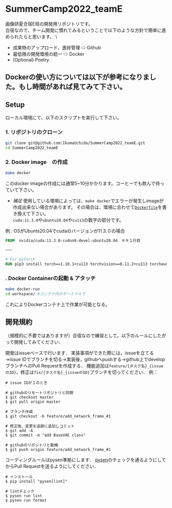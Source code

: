 # SummerCamp2022_teamE

画像研夏合宿E班の開発用リポジトリです。 \
合宿なので、チーム開発に慣れてみるということで以下のような方針で簡単に進められたらと思います。 \
- 成果物のアップロード、進捗管理 ⇨ Github
- 最低限の開発環境の統一 ⇨ Docker 
- (Optional) Poetry

Dockerの使い方については以下が参考になりました。もし時間があれば見てみて下さい。
- 

## Setup
ローカル環境にて、以下のスクリプトを実行して下さい。

### 1. リポジトリのクローン
```bash
git clone git@github.com:IkumaUchida/SummerCamp2022_teamE.git
cd SummerCamp2022_teamE
```
### 2. Docker image　の作成

```bash
make docker
```
このdocker imageの作成には通常5~10分かかります。コーヒーでも飲んで待っていて下さい。
- *補足*
使用している環境によっては、`make docker`でエラーが発生しimageが作成出来ない場合があります。 
その場合は、環境に合わせて[`Dockerfile`](https://github.com/IkumaUchida/SummerCamp2022_teamE/blob/main/Dockerfile)を書き換えて下さい。　\
`cuda:11.3.0`や`ubuntu20.04`や`cu113`の数字の部分です。

例 : OSがUbunts20.04でcudaのバージョンが11.3.０の場合

```dockerfile
FROM  nvidia/cuda:11.3.0-cudnn8-devel-ubuntu20.04　＃＃１行目

~~~

# For pytorch
RUN pip3 install torch==1.10.1+cu113 torchvision==0.11.2+cu113 torchaudio==0.10.1+cu113 -f https://download.pytorch.org/whl/cu113/torch_stable.html #40行目

```

### . Docker Containerの起動 & アタッチ
```bash
make docker-run
cd workspace/ #コンテナ内のターミナルで
```
これによりDockerコンテナ上で作業が可能となる。

 

## 開発規約
（規模的に不要ではありますが）合宿なので練習として，以下のルールにしたがって開発してみてください．

開発はissueベースで行います．
実装事項ができた際には，issueを立てる→issue IDでブランチを切る→実装後，githubへpushする→github上でdevelopブランチへのPull Requestを作成する．
機能追加は`feature/{タスク名}_{issueのID}`，修正は`fix/{タスク名}_{issueのID}`ブランチを切ってください．
例：
```
# issue IDが１のとき

# githubのリモートリポジトリと同期
$ git checkout master
$ git pull origin master

# ブランチ作成
$ git checkout -b feature/add_network_frame_#1

# 修正後，変更を追跡に追加しコミット
$ git add -A
$ git commit -m "add BaseVAE class"

# githubのリポジトリと動機
$ git push origin feature/add_network_frame_#1
```

コーディングルールはpysen準拠にします．
[pysen](https://github.com/pfnet/pysen)のチェックを通るようにしてからPull Requestを送るようにしてください．
```
# インストール
$ pip install "pysen[lint]"

# lintチェック
$ pysen run lint
$ pysen run format
```
